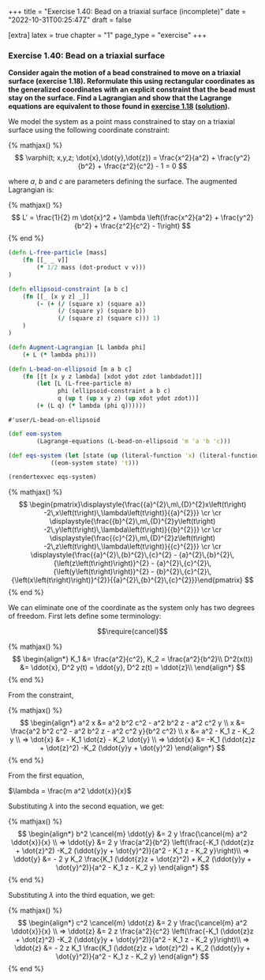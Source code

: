 +++
title = "Exercise 1.40: Bead on a triaxial surface (incomplete)"
date = "2022-10-31T00:25:47Z"
draft = false

[extra]
latex = true
chapter = "1"
page_type = "exercise"
+++



### Exercise 1.40: Bead on a triaxial surface

**Consider again the motion of a bead constrained to move on a triaxial surface (exercise 1.18). Reformulate this using rectangular coordinates as the generalized coordinates with an explicit constraint that the bead must stay on the surface. Find a Lagrangian and show that the Lagrange equations are equivalent to those found in [exercise 1.18](https://tgvaughan.github.io/sicm/chapter001.html#Exe_1-18) ([solution](/projects/sicm-workbook/sicm-exercise-1-18/)).**






We model the system as a point mass constrained to stay on a triaxial surface using the following coordinate constraint:

{% mathjax() %}
$$
\varphi(t; x,y,z; \dot{x},\dot{y},\dot{z}) = \frac{x^2}{a^2} + \frac{y^2}{b^2} + \frac{z^2}{c^2} - 1 = 0
$$

where $a$, $b$ and $c$ are parameters defining the surface. The augmented Lagrangian is:


{% mathjax() %}
$$
L' = \frac{1}{2} m \dot{x}^2 + \lambda \left(\frac{x^2}{a^2} + \frac{y^2}{b^2} + \frac{z^2}{c^2} - 1\right)
$$
{% end %}



```clojure
(defn L-free-particle [mass]
    (fn [[_ _ v]]
        (* 1/2 mass (dot-product v v)))   
)

(defn ellipsoid-constraint [a b c]
    (fn [[_ [x y z] _]] 
        (- (+ (/ (square x) (square a)) 
              (/ (square y) (square b))
              (/ (square z) (square c))) 1)
    )
)

(defn Augment-Lagrangian [L lambda phi]
    (+ L (* lambda phi)))

(defn L-bead-on-ellipsoid [m a b c]
    (fn [[t [x y z lambda] [xdot ydot zdot lambdadot]]]
        (let [L (L-free-particle m)
              phi (ellipsoid-constraint a b c)
              q (up t (up x y z) (up xdot ydot zdot))]
        (+ (L q) (* lambda (phi q))))))
```


    #'user/L-bead-on-ellipsoid



```clojure
(def eom-system 
        (Lagrange-equations (L-bead-on-ellipsoid 'm 'a 'b 'c)))

(def eqs-system (let [state (up (literal-function 'x) (literal-function 'y) (literal-function 'z) (literal-function 'lambda))]
            ((eom-system state) 't)))

(rendertexvec eqs-system)
```


{% mathjax() %}
$$
\begin{pmatrix}\displaystyle{\frac{{a}^{2}\,m\,{D}^{2}x\left(t\right) -2\,x\left(t\right)\,\lambda\left(t\right)}{{a}^{2}}} \cr \cr \displaystyle{\frac{{b}^{2}\,m\,{D}^{2}y\left(t\right) -2\,y\left(t\right)\,\lambda\left(t\right)}{{b}^{2}}} \cr \cr \displaystyle{\frac{{c}^{2}\,m\,{D}^{2}z\left(t\right) -2\,z\left(t\right)\,\lambda\left(t\right)}{{c}^{2}}} \cr \cr \displaystyle{\frac{{a}^{2}\,{b}^{2}\,{c}^{2} - {a}^{2}\,{b}^{2}\,{\left(z\left(t\right)\right)}^{2} - {a}^{2}\,{c}^{2}\,{\left(y\left(t\right)\right)}^{2} - {b}^{2}\,{c}^{2}\,{\left(x\left(t\right)\right)}^{2}}{{a}^{2}\,{b}^{2}\,{c}^{2}}}\end{pmatrix}
$$
{% end %}





We can eliminate one of the coordinate as the system only has two degrees of freedom. First lets define some terminology:

$$\require{cancel}$$

{% mathjax() %}
$$
\begin{align*}
K_1 &= \frac{a^2}{c^2}, K_2 = \frac{a^2}{b^2}\\
D^2(x(t)) &= \ddot{x}, D^2 y(t) = \ddot{y}, D^2 z(t) = \ddot{z}\\
\end{align*}
$$
{% end %}



From the constraint,

{% mathjax() %}
$$
\begin{align*}
a^2 x &= a^2 b^2 c^2 - a^2 b^2 z - a^2 c^2 y \\
x &= \frac{a^2 b^2 c^2 - a^2 b^2 z - a^2 c^2 y}{b^2 c^2} \\
x &= a^2 - K_1 z - K_2 y
\\
=> \dot{x} &= - K_1 \dot{z} - K_2 \dot{y} \\
=> \ddot{x} &= -K_1 (\ddot{z}z + \dot{z}^2) -K_2 (\ddot{y}y + \dot{y}^2)
\end{align*}
$$
{% end %}



From the first equation,

$\lambda = \frac{m a^2 \ddot{x}}{x}$

Substituting $\lambda$ into the second equation, we get:

{% mathjax() %}
$$
\begin{align*}
b^2 \cancel{m} \ddot{y} &=  2 y \frac{\cancel{m} a^2 \ddot{x}}{x} \\
=> \ddot{y} &= 2 y \frac{a^2}{b^2} \left(\frac{-K_1 (\ddot{z}z + \dot{z}^2) -K_2 (\ddot{y}y + \dot{y}^2)}{a^2 - K_1 z - K_2 y}\right)\\
=> \ddot{y} &= - 2 y K_2 \frac{K_1 (\ddot{z}z + \dot{z}^2) + K_2 (\ddot{y}y + \dot{y}^2)}{a^2 - K_1 z - K_2 y}
\end{align*}
$$
{% end %}



Substituting $\lambda$ into the third equation, we get:

{% mathjax() %}
$$
\begin{align*}
c^2 \cancel{m} \ddot{z} &=  2 y \frac{\cancel{m} a^2 \ddot{x}}{x} \\
=> \ddot{z} &= 2 z \frac{a^2}{c^2} \left(\frac{-K_1 (\ddot{z}z + \dot{z}^2) -K_2 (\ddot{y}y + \dot{y}^2)}{a^2 - K_1 z - K_2 y}\right)\\
=> \ddot{z} &= - 2 z K_1 \frac{K_1 (\ddot{z}z + \dot{z}^2) + K_2 (\ddot{y}y + \dot{y}^2)}{a^2 - K_1 z - K_2 y}
\end{align*}
$$
{% end %}



```clojure

```
